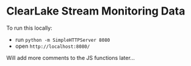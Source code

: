 # ClearLake Stream Monitoring Data

To run this locally: 
- run ```python -m SimpleHTTPServer 8080```
- open ```http://localhost:8080/```

Will add more comments to the JS functions later...
